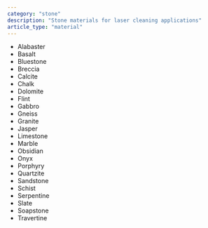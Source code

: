 ```yaml
---
category: "stone"
description: "Stone materials for laser cleaning applications"
article_type: "material"
---
```


- Alabaster
- Basalt
- Bluestone
- Breccia
- Calcite
- Chalk
- Dolomite
- Flint
- Gabbro
- Gneiss
- Granite
- Jasper
- Limestone
- Marble
- Obsidian
- Onyx
- Porphyry
- Quartzite
- Sandstone
- Schist
- Serpentine
- Slate
- Soapstone
- Travertine